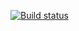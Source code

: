[![Build status](https://ci.appveyor.com/api/projects/status/w1ck8g26v98r6est?svg=true)](https://ci.appveyor.com/project/Negrustin/sselenide)
